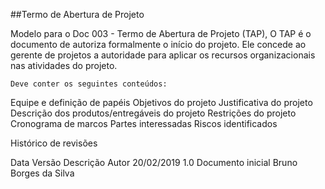 ##Termo de Abertura de Projeto

Modelo para o Doc 003 - Termo de Abertura de Projeto (TAP), O TAP é o documento de autoriza formalmente o início do projeto. Ele concede ao gerente de projetos a autoridade para aplicar os recursos organizacionais nas atividades do projeto.

    Deve conter os seguintes conteúdos:

Equipe e definição de papéis
Objetivos do projeto
Justificativa do projeto
Descrição dos produtos/entregáveis do projeto
Restrições do projeto
Cronograma de marcos
Partes interessadas
Riscos identificados

Histórico de revisões

Data
Versão
Descrição
Autor
20/02/2019
1.0
Documento inicial
Bruno Borges da Silva
